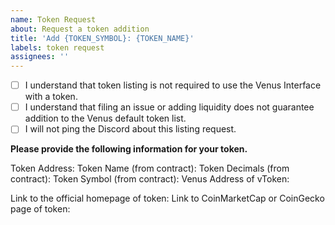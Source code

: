 ```yaml
---
name: Token Request
about: Request a token addition
title: 'Add {TOKEN_SYMBOL}: {TOKEN_NAME}'
labels: token request
assignees: ''
---
```


- [ ] I understand that token listing is not required to use the Venus Interface with a token.
- [ ] I understand that filing an issue or adding liquidity does not guarantee addition to the Venus default token list.
- [ ] I will not ping the Discord about this listing request.

**Please provide the following information for your token.**

Token Address: 
Token Name (from contract): 
Token Decimals (from contract): 
Token Symbol (from contract): 
Venus Address of vToken: 

Link to the official homepage of token:
Link to CoinMarketCap or CoinGecko page of token: 
